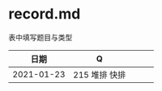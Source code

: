 # record.md

表中填写题目与类型

| 日期     | Q          |            |            |            |
|----------|------------|------------|------------|------------|
|2021-01-23|215 堆排 快排|            |            |            |
